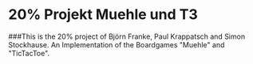 20% Projekt Muehle und T3
=======
###This is the 20% project of Björn Franke, Paul Krappatsch and Simon Stockhause.
An Implementation of the Boardgames "Muehle" and "TicTacToe".

